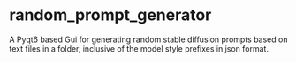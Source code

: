 # random_prompt_generator
A Pyqt6 based Gui for generating random stable diffusion prompts based on text files in a folder, inclusive of the model style prefixes in json format.

